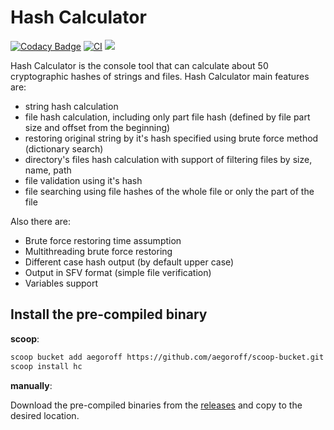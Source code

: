 Hash Calculator
======
[![Codacy Badge](https://api.codacy.com/project/badge/Grade/0d8224be8eac4324b81f8846c6b14161)](https://app.codacy.com/manual/egoroff/hc?utm_source=github.com&utm_medium=referral&utm_content=aegoroff/hc&utm_campaign=Badge_Grade_Dashboard)
[![CI](https://github.com/aegoroff/hc/actions/workflows/ci.yml/badge.svg)](https://github.com/aegoroff/hc/actions/workflows/ci.yml)
[![](https://tokei.rs/b1/github/aegoroff/hc?category=code)](https://github.com/XAMPPRocky/tokei)

Hash Calculator is the console tool that can calculate about 50 cryptographic hashes of strings and files. Hash Calculator main features are:

- string hash calculation
- file hash calculation, including only part file hash (defined by file part size and offset from the beginning)
- restoring original string by it's hash specified using brute force method (dictionary search)
- directory's files hash calculation with support of filtering files by size, name, path
- file validation using it's hash
- file searching using file hashes of the whole file or only the part of the file

Also there are:

- Brute force restoring time assumption
- Multithreading brute force restoring
- Different case hash output (by default upper case)
- Output in SFV format (simple file verification)
- Variables support

## Install the pre-compiled binary

**scoop**:

```sh
scoop bucket add aegoroff https://github.com/aegoroff/scoop-bucket.git
scoop install hc
```

**manually**:

Download the pre-compiled binaries from the [releases](https://github.com/aegoroff/hc/releases) and
copy to the desired location.
